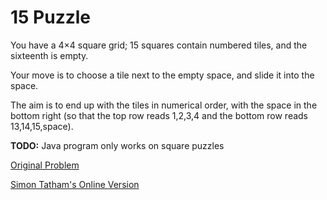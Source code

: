 # 15 Puzzle	

You have a 4×4 square grid; 15 squares contain numbered tiles, and the sixteenth is empty.

Your move is to choose a tile next to the empty space, and slide it into the space.

The aim is to end up with the tiles in numerical order, with the space in the bottom right (so that the top row reads 1,2,3,4 and the bottom row reads 13,14,15,space).

**TODO:** Java program only works on square puzzles

[Original Problem](http://rosettacode.org/wiki/15_Puzzle_Game)

[Simon Tatham's Online Version](http://www.chiark.greenend.org.uk/~sgtatham/puzzles/js/fifteen.html)
